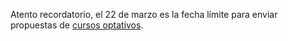 Atento recordatorio, el 22 de marzo es la fecha límite para enviar propuestas de [cursos optativos](/maestria/cursos).
